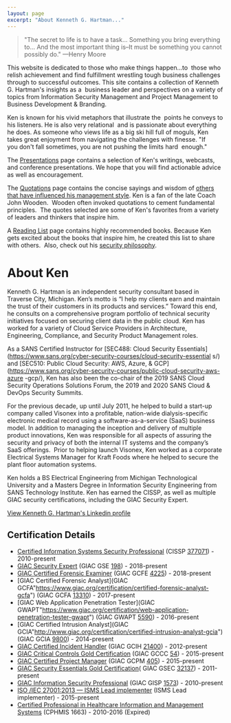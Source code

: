 ```yaml
---
layout: page
excerpt: "About Kenneth G. Hartman..."
---
```

> "The secret to life is to have a task... Something you bring everything to...
> And the most important thing is–It must be something you cannot possibly
do."
> —Henry Moore

This website is dedicated to those who make things happen...to  those who
relish achievement and find fulfillment wrestling tough business challenges
through to successful outcomes. This site contains a collection of Kenneth G.
Hartman's insights as a  business leader and perspectives on a variety of
topics from Information Security Management and Project Management to Business
Development &amp; Branding.

Ken is known for his vivid metaphors that illustrate the  points he conveys to
his listeners. He is also very relational  and is passionate about everything
he does. As someone who views life as a big ski hill full of moguls, Ken takes
great enjoyment from navigating the challenges with finesse. "If you don't
fall sometimes, you are not pushing the limits hard  enough."

The [Presentations](presentations/) page contains a selection of Ken's
writings, webcasts, and conference presentations. We hope that you will
find actionable advice as well as encouragement.

The [Quotations](quotations/) page contains the concise sayings and wisdom of
[others that have influenced his management
style](/blog/the-sources-of-influence-behind-my-leadership-style/). Ken is a
fan of the late Coach John Wooden.  Wooden often invoked quotations to cement
fundamental principles.  The quotes selected are some of Ken's favorites from
a variety of leaders and thinkers that inspire him.

A [Reading List](reading-list/) page contains highly recommended books.
Because Ken gets excited about the books that inspire him, he created this
list to share with others.  Also, check out his [security
philosophy](/blog/my-security-philosophy/).

# About Ken

Kenneth G. Hartman is an independent security consultant based in Traverse
City, Michigan. Ken’s motto is “I help my clients earn and maintain the
trust of their customers in its products and services.” Toward this end, he
consults on a comprehensive program portfolio of technical security initiatives
focused on securing client data in the public cloud. Ken has worked for a
variety of Cloud Service Providers in Architecture, Engineering, Compliance,
and Security Product Management roles.

As a SANS Certified Instructor for [SEC488: Cloud Security
Essentials](https://www.sans.org/cyber-security-courses/cloud-security-essential
s/) and [SEC510: Public Cloud Security: AWS, Azure, &
GCP](https://www.sans.org/cyber-security-courses/public-cloud-security-aws-azure
-gcp/), Ken has also been the co-chair of the 2019 SANS Cloud Security
Operations Solutions Forum, the 2019 and 2020 SANS Cloud & DevOps Security
Summits.

For the previous decade, up until July 2011, he helped to build a start-up
company called Visonex into a profitable, nation-wide dialysis-specific
electronic medical record using a software-as-a-service (SaaS) business model.
In addition to managing the inception and delivery of multiple product
innovations, Ken was responsible for all aspects of assuring the security and
privacy of both the internal IT systems and the company’s SaaS offerings. 
Prior to helping launch Visonex, Ken worked as a corporate Electrical Systems
Manager for Kraft Foods where he helped to secure the plant floor automation
systems.

Ken holds a BS Electrical Engineering from Michigan Technological University
and a Masters Degree in Information Security Engineering from SANS Technology
Institute. Ken has earned the CISSP, as well as multiple GIAC security
certifications, including the GIAC Security Expert.

[View Kenneth G. Hartman's Linkedin profile](https://www.linkedin.com/in/kennethghartman/)

## Certification Details

* [Certified Information Systems Security Professional](https://www.isc2.org/cissp/default.aspx) (CISSP [377071](https://www.youracclaim.com/badges/916caddb-8bd2-4d4b-82cc-0346f5468fec/public_url "CISSP Verification")) - 2010-present
* [GIAC Security Expert](https://www.giac.org/certification/security-expert-gse) (GIAC GSE [198](https://www.youracclaim.com/badges/c6553138-950f-4f3c-84a9-70c2bdcc8ccb/public_url "GSE Verification")) - 2018-present
* [GIAC Certified Forensic Examiner](https://www.giac.org/certification/certified-forensic-examiner-gcfe) (GIAC GCFE [4225](https://www.youracclaim.com/badges/f68a6c51-497d-4fec-a103-7a2c7b910da0/public_url "GCFE Verification")) - 2018-present
* [GIAC Certified Forensic Analyst](GIAC GCFA"https://www.giac.org/certification/certified-forensic-analyst-gcfa") (GIAC GCFA [13310](https://www.youracclaim.com/badges/3773a67c-73e4-4324-8dc3-9d3a4dcf64e4/public_url "GCFA Verification")) - 2017-present
* [GIAC Web Application Penetration Tester](GIAC GWAPT"https://www.giac.org/certification/web-application-penetration-tester-gwapt") (GIAC GWAPT [5590](https://www.youracclaim.com/badges/869be4df-2606-492b-99a8-ca8723f166c6/public_url "GWAPT Verification")) - 2016-present
* [GIAC Certified Intrusion Analyst](GIAC GCIA"http://www.giac.org/certification/certified-intrusion-analyst-gcia") (GIAC GCIA [9800](https://www.youracclaim.com/badges/566a0497-5b9c-4147-b2c3-806f46963def/public_url "Certification Verification")) - 2014-present
* [GIAC Certified Incident Handler]("http://www.giac.org/certification/certified-incident-handler-gcih") (GIAC GCIH [21400](https://www.youracclaim.com/badges/20eede1a-f3cf-4142-a93f-7db5a7f968a9/public_url "GCIH Verification")) - 2012-present
* [GIAC Critical Controls Gold Certification]("http://www.giac.org/certification/critical-controls-certification-gccc") (GIAC GCCC [54](https://www.youracclaim.com/badges/d413e73b-b8f1-40ab-b5ef-8fe7574e2901/public_url "GCCC Verification")) - 2015-present
* [GIAC Certified Project Manager]("http://www.giac.org/certification/certified-project-manager-gcpm") (GIAC GCPM [405](https://www.youracclaim.com/badges/22e2c075-59a8-46b1-a470-d639885d471a/public_url "GCPM Verification")) - 2015-present
* [GIAC Security Essentials Gold Certification]("http://www.giac.org/certification/security-essentials-gsec")( GIAC GSEC [32137](https://www.youracclaim.com/badges/0601c6c2-08d2-4fed-be04-3077a052da5e/public_url "GSEC Verification")) - 2011-present
* [GIAC Information Security Professional]("http://www.giac.org/certification/information-security-professional-gisp") (GIAC GISP [1573](http://www.giac.org/certified-professional/kenneth-hartman/123500 "GISP Verification")) - 2010-present
* [ISO /IEC 27001:2013 — ISMS Lead implementer]("http://www.ey.com/GL/en/Services/Specialty-Services/CertifyPoint/CertifyPoint---Courses-offered") (ISMS Lead implementer) - 2015-present
* [Certified Professional in Healthcare Information and Management Systems]("http://www.himss.org/health-it-certification/cphims?navItemNumber=13647") (CPHMIS 1663) -  2010-2016 (Expired)
